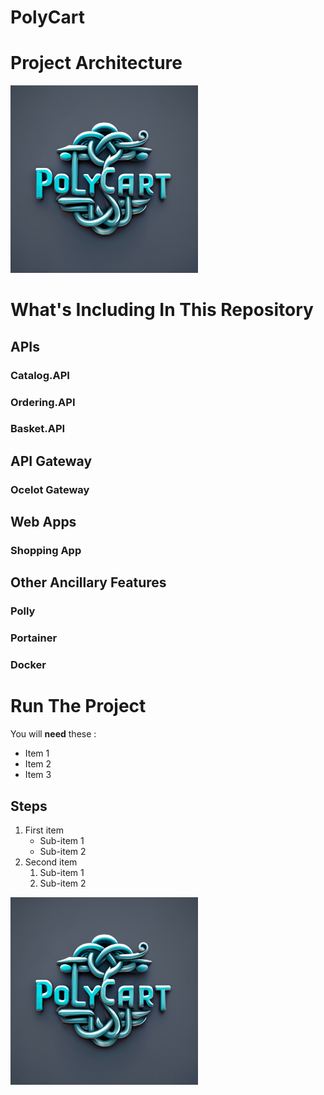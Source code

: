 # PolyCart

# Project Architecture
<img src="https://github.com/tyagishubham177/PolyCart/blob/main/img/polycart.jpeg" alt="GitHub Logo" width="300" height="300">

# What's Including In This Repository

## APIs
### Catalog.API
### Ordering.API
### Basket.API

## API Gateway
### Ocelot Gateway

## Web Apps
### Shopping App

## Other Ancillary Features

### Polly

### Portainer 

### Docker

# Run The Project
You will **need** these :
- Item 1
- Item 2
- Item 3

## Steps
1. First item
   - Sub-item 1
   - Sub-item 2
2. Second item
   1. Sub-item 1
   2. Sub-item 2


<img src="https://github.com/tyagishubham177/PolyCart/blob/main/img/polycart.jpeg" alt="GitHub Logo" width="300" height="300">
